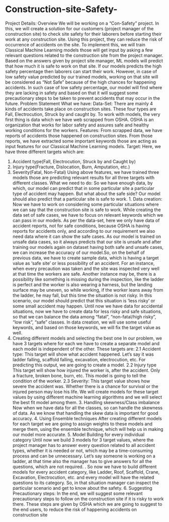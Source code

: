 # Construction-site-Safety-
Project Details:
Overview
We will be working on a “Con-Safety” project. In this, we will create a
solution for our customers (project manager of the construction site)
to check site safety for their laborers before starting their work at any
construction site. Using this project, they can reduce the risk of
occurrence of accidents on the site. To implement this, we will train
Classical Machine Learning models those will get input by asking a
few relevant questions related to the construction site from the project
manager. Based on the answers given by project site manager, ML
models will predict that how much it is safe to work on that site. If our
models predicts the high safety percentage then laborers can start
their work. However, in case of low safety value predicted by our
trained models, working on that site will be considered as “Not Safe” because of the high chances for happening accidents. In such case of
low safety percentage, our model will find where they are lacking in
safety and based on that it will suggest some precautionary steps to
be taken to prevent accidents that may occur in the future. Problem Statement
What we have:
Data-Set: There are mainly 4 kinds of accidents take place on
construction sites. These four types are Fall, Electrocution, Struck by
and caught by. To work with models, the very first thing is data which
we have web scrapped from OSHA. OSHA is an organization that
works for labor safety and assures safe and healthy working
conditions for the workers. Features: From scrapped data, we have reports of accidents those
happened on construction sites. From those reports, we have
extracted some important keywords those are acting as input features
for our Classical Machine Learning models. Target: Here, we have three different targets which are:
1. Accident type(Fall, Electrocution, Struck by and Caught by)
2. Injury type(Fracture, Dislocation, Burn, Amputation, etc.)
3. Severity(Fatal, Non-Fatal)
Using above features, we have trained three models those are
predicting relevant results for all three targets with different classes. What we need to do:
So we have enough data, by which, our model can predict that in
some particular site a particular type of accident may happen. But what about the safe side? Our model should also predict that a
particular site is safe to work. 1. Data creation:
Now we have to work on considering some particular
situations where we can say that the construction site is safe to
work. While creating the data set of safe cases, we have to focus
on relevant keywords which we can pass in our models. As per the data-set, here we only have data of accident
reports, not for safe conditions, because OSHA is having reports
for accidents only, and according to our requirement we also
need data where it can show the safe cases. As our model is
trained on unsafe data cases, so it always predicts that our site
is unsafe and after training our models again on dataset having
both safe and unsafe cases, we can increase the accuracy of our
model.So, on the behalf of previous data, we have to create
sample data, which is having a target value as ‘safe site’ or less
possibility of an accident. For an instance, when every
precaution was taken and the site was inspected very well at
that time the workers are safe. Another instance may be, there is a possibility like
something is missing during the inspection, like the ladder is
perfect and the worker is also wearing a harness, but the
landing surface may be uneven, so while working, if the worker
leans away from the ladder, he may fall, but this time the
situation is not risky. In this scenario, our model should predict
that this situation is ‘less risky’ or some small accident may
happen. Until now we have data for accidental situations, now we
have to create data for less risky and safe situations, so that we
can balance the data among “fatal”, “non-fatal/high risky”, “low
risk”, “safe” classes. In data creation, we will use some useful keywords, and
based on those keywords, we will fix the target value as well.
2. Creating different models and selecting the best one
In our problem, we have 3 targets where for each we have to
create a separate model and each model is independent of the
other. These targets are:
2.1 Accident type:
This target will show what accident happened. Let’s say it
was ladder falling, scaffold falling, excavation, electrocution, etc. For predicting this output, we are going to create a model. 2.2 Injury type
This target will show how injured the worker is, after the
accident. Only a fracture, broken bone, burn, etc. This model is going to tell the condition of the worker. 2.3 Severity:
This target value shows how severe the accident was. Whether there is a chance for survival or the injured
person may lose his life. We will create models for these target values by using different
machine learning algorithms and we will select the best fit
model among them. 3. Handling skewness/Class imbalance
Now when we have data for all the classes, so can handle the
skewness of data. As we know that handling the skew data is
important for good accuracy. 4. Using Ensemble techniques
After creating different models for each target we are going to
assign weights to these models and merge them, using the
ensemble technique, which will help us in making our model
more accurate. 5. Model Building for every individual category
Until now we build 3 models for 3 target values, where the
project manager has to answer every question related to all
accident types, whether it is needed or not, which may be a
time-consuming process and can be unnecessary. Let’s say
someone is working on a ladder, at that time also the manager
has to give answers for all the questions, which are not
required. . So now we have to build different models for every
accident category, like Ladder, Roof, Scaffold, Crane, Excavation, Electrocution, etc. and every model will have the related
questions to its category. So, in that situation manager can
inspect the particular scenario and get to know about the safety. 6. Suggesting Precautionary steps:
In the end, we will suggest some relevant precautionary steps to
follow on the construction site if it is risky to work there. These
steps are given by OSHA which we are going to suggest to the
end users, to reduce the risk of happening accidents on
construction site
